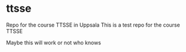 # ttsse
Repo for the course TTSSE in Uppsala
This is a test repo for the course TTSSE

Maybe this will work or not who knows
